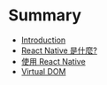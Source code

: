 # Summary

* [Introduction](README.md)
* [React Native 是什麼?](Chap1/AboutReactNative.md)
* [使用 React Native](Chap2/StartUseReactNative.md)
 * [Virtual DOM](Chap2/VirtualDOM)

